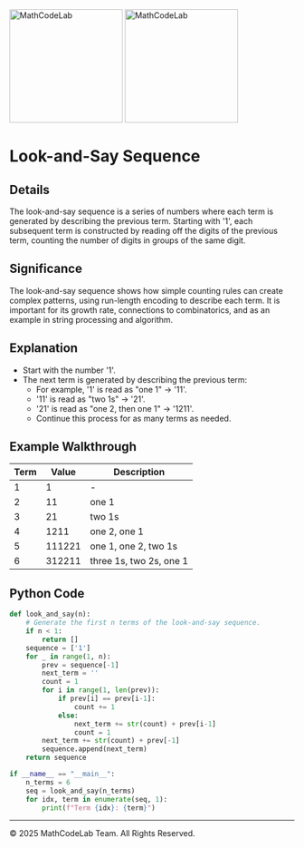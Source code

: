 <img src="../../../../CommonResources/Logo.MathCodeLab.Light.png#gh-light-mode-only" alt="MathCodeLab" width="200"/>
<img src="../../../../CommonResources/Logo.MathCodeLab.Dark.jpg#gh-dark-mode-only" alt="MathCodeLab" width="200"/>

# Look-and-Say Sequence

## Details
The look-and-say sequence is a series of numbers where each term is generated by describing the previous term. Starting with '1', each subsequent term is constructed by reading off the digits of the previous term, counting the number of digits in groups of the same digit.

## Significance
The look-and-say sequence shows how simple counting rules can create complex patterns, using run-length encoding to describe each term. It is important for its growth rate, connections to combinatorics, and as an example in string processing and algorithm.

## Explanation
- Start with the number '1'.
- The next term is generated by describing the previous term:
    - For example, '1' is read as "one 1" → '11'.
    - '11' is read as "two 1s" → '21'.
    - '21' is read as "one 2, then one 1" → '1211'.
    - Continue this process for as many terms as needed.

## Example Walkthrough
| Term | Value    | Description                      |
|------|----------|----------------------------------|
| 1    | 1        | -                                |
| 2    | 11       | one 1                            |
| 3    | 21       | two 1s                           |
| 4    | 1211     | one 2, one 1                     |
| 5    | 111221   | one 1, one 2, two 1s             |
| 6    | 312211   | three 1s, two 2s, one 1          |

## Python Code
```python
def look_and_say(n):
    # Generate the first n terms of the look-and-say sequence.
    if n < 1:
        return []
    sequence = ['1']
    for _ in range(1, n):
        prev = sequence[-1]
        next_term = ''
        count = 1
        for i in range(1, len(prev)):
            if prev[i] == prev[i-1]:
                count += 1
            else:
                next_term += str(count) + prev[i-1]
                count = 1
        next_term += str(count) + prev[-1]
        sequence.append(next_term)
    return sequence

if __name__ == "__main__":
    n_terms = 6
    seq = look_and_say(n_terms)
    for idx, term in enumerate(seq, 1):
        print(f"Term {idx}: {term}")
```
---
© 2025 MathCodeLab Team. All Rights Reserved.